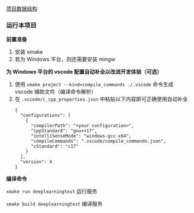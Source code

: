 [项目数据结构](./data_structure.md)

### 运行本项目

**前置准备**

1. 安装 xmake 
2. 若为 Windows 平台，则还需要安装 mingw

**为 Windows 平台的 vscode 配置自动补全以改进开发体验（可选）**

1. 使用 `xmake project --kind=compile_commands ./.vscode` 命令生成 vscode 辅助文件（编译命令解析）
2. 在 `.vscode/c_cpp_properties.json` 中粘贴以下内容即可正确使用自动补全
   ```
   {
     "configurations": [
       {
         "compilerPath": "<your configuration>",
         "cppStandard": "gnu++17",
         "intelliSenseMode": "windows-gcc-x64",
         "compileCommands": ".vscode/compile_commands.json",
         "cStandard": "c17"
       }
     ],
     "version": 4
   }
   ```

**编译命令**

`xmake run deeplearningtest` 运行服务

`xmake build deeplearningtest` 编译服务
